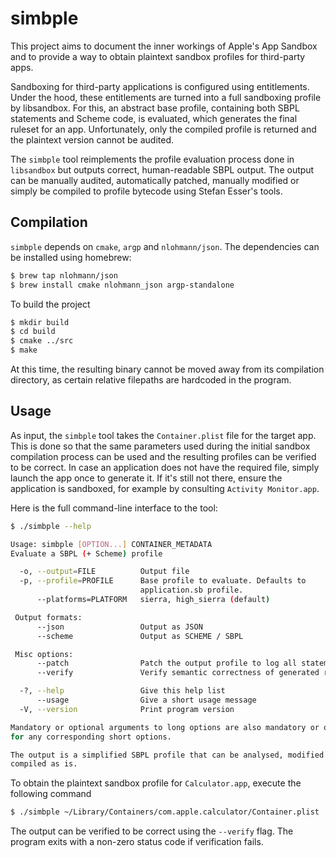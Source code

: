# simbple

This project aims to document the inner workings of Apple's App Sandbox and to provide a way to obtain plaintext sandbox profiles for third-party apps.

Sandboxing for third-party applications is configured using entitlements. Under the hood, these entitlements are turned into a full sandboxing profile by libsandbox. For this, an abstract base profile, containing both SBPL statements and Scheme code, is evaluated, which generates the final ruleset for an app. Unfortunately, only the compiled profile is returned and the plaintext version cannot be audited.

The `simbple` tool reimplements the profile evaluation process done in `libsandbox` but outputs correct, human-readable SBPL output. The output can be manually audited, automatically patched, manually modified or simply be compiled to profile bytecode using Stefan Esser's tools.

## Compilation

`simbple` depends on `cmake`, `argp` and `nlohmann/json`. The dependencies can be installed using homebrew:

```sh
$ brew tap nlohmann/json
$ brew install cmake nlohmann_json argp-standalone
```

To build the project

```sh
$ mkdir build
$ cd build
$ cmake ../src
$ make
```

At this time, the resulting binary cannot be moved away from its compilation directory, as certain relative filepaths are hardcoded in the program.

## Usage

As input, the `simbple` tool takes the `Container.plist` file for the target app. This is done so that the same parameters used during the initial sandbox compilation process can be used and the resulting profiles can be verified to be correct. In case an application does not have the required file, simply launch the app once to generate it. If it's still not there, ensure the application is sandboxed, for example by consulting `Activity Monitor.app`.

Here is the full command-line interface to the tool:

```sh
$ ./simbple --help

Usage: simbple [OPTION...] CONTAINER_METADATA
Evaluate a SBPL (+ Scheme) profile

  -o, --output=FILE          Output file
  -p, --profile=PROFILE      Base profile to evaluate. Defaults to
                             application.sb profile.
      --platforms=PLATFORM   sierra, high_sierra (default)

 Output formats:
      --json                 Output as JSON
      --scheme               Output as SCHEME / SBPL

 Misc options:
      --patch                Patch the output profile to log all statements.
      --verify               Verify semantic correctness of generated results

  -?, --help                 Give this help list
      --usage                Give a short usage message
  -V, --version              Print program version

Mandatory or optional arguments to long options are also mandatory or optional
for any corresponding short options.

The output is a simplified SBPL profile that can be analysed, modified and
compiled as is.
```

To obtain the plaintext sandbox profile for `Calculator.app`, execute the following command

```sh
$ ./simbple ~/Library/Containers/com.apple.calculator/Container.plist
```

The output can be verified to be correct using the `--verify` flag. The program exits with a non-zero status code if verification fails.